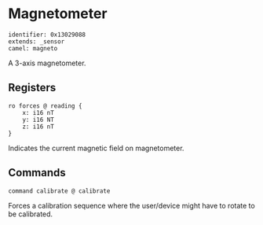 # Magnetometer

    identifier: 0x13029088
    extends: _sensor
    camel: magneto

A 3-axis magnetometer.

## Registers

    ro forces @ reading {
        x: i16 nT
        y: i16 NT
        z: i16 nT
    }

Indicates the current magnetic field on magnetometer.

## Commands

    command calibrate @ calibrate

Forces a calibration sequence where the user/device
might have to rotate to be calibrated.
